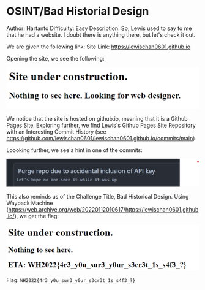 # OSINT/Bad Historial Design
Author: Hartanto
Difficulty: Easy
Description: 
So, Lewis used to say to me that he had a website. I doubt there is anything there, but let's check it out.

We are given the following link:
Site Link: https://lewischan0601.github.io

Opening the site, we see the following: 

![image](./main_image.png)

We notice that the site is hosted on github.io, meaning that it is a Github Pages Site. Exploring further, we find Lewis's Github Pages Site Repository with an Interesting Commit History (see https://github.com/lewischan0601/lewischan0601.github.io/commits/main)

Loooking further, we see a hint in one of the commits:

![image](./github_hint.png)

This also reminds us of the Challenge Title, Bad Historical Design. Using Wayback Machine (https://web.archive.org/web/20220112010617/https://lewischan0601.github.io/), we get the flag: 

![image](./flag.png)

Flag: ```WH2022{4r3_y0u_sur3_y0ur_s3cr3t_1s_s4f3_?}```
